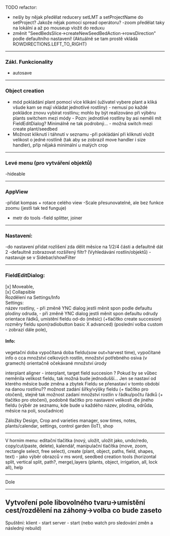 TODO refactor:
- nešly by nějak předělat reducery setLMT a setProjectName do setProject? Jakože nějak pomocí spread operátoru?
-zoom předělat taky na lokální a až po mouseup vložit do reduxu
- změnit "SeedBedsSlice->createNewSeedBedAction->rowsDirection" podle defaultního nastavení! (Aktuálně se tam prostě vkládá ROWDIRECTIONS.LEFT_TO_RIGHT)

__________________________________________________________
### Zákl. Funkcionality
- autosave
__________________________________________________________
### Object creation
- mód pokládání plant pomocí více klikání (uživatel vybere plant a kliká všude kam se mají vkládat jednotlivé rostliny) - nemusí po každé pokládce znovu vybírat rostlinu; mohlo by být realizováno při výběru plants switchem mezi módy - Pozn: jednotlivé rostliny by asi neměli mít FieldEditDialog? Minimálně ne tak podrobný... - možná switch mezi create plant/seedbed
- Možnost kliknutí i táhnutí v seznamu
-při pokládání při kliknutí vložit velikost o jedné rostlině (tak aby se zobrazil move handler i size handler), příp nějaká minimální u malých crop

__________________________________________________________
### Levé menu (pro vytváření objektů)
-hideable
__________________________________________________________
### AppView
-přidat kompas + rotace celého view
-Scale přesunovatelné, ale bez funkce zoomu (jestli tak ted funguje)
- metr do tools
-field splitter, joiner


__________________________________________________________
### Nastavení:
-do nastavení přidat rozlišení zda dělit měsíce na 1/2/4 části a defaultně dát 2
-defaultně zobrazovat rozšířený filtr? (Vyhledávání rostlin/objektů) - nastavuje se v Sidebar/showFilter
__________________________________________________________
### FieldEditDialog:  
[x] Moveable,  
[x] Collapsible  
Rozdělení na Settings/Info  
Settings:  
název rostliny, - při změně YNC dialog jestli měnit spon podle defaultu plodiny
odruda,  - při změně YNC dialog jestli měnit spon defaultu odrudy
orientace řádků,
umístění fieldu od-do (měsíc) (+tlačítko create succesion)
rozměry fieldu 
spon(radiobutton basic X advanced) (poslední volba custom - zobrazí dále pole), 

#### Info:
vegetační doba
vypočítaná doba fieldu(sow out+harvest time), 
vypočítané info o cca množství celkových rostlin, 
množství potřebného osiva (v gramech)
orientačně očekávané množství úrody 

interplant aligner - interplant, target field
succesion ? Pokud by se vůbec neměnila velikost fieldu, tak možná bude jednodušší... Jen se nastaví od kterého měsíce bude změna a zbytek Fieldu se přenastaví v tomto období na danou rostlinu??
možnost zadání šířky/výšky fieldu (+ tlačítko pro otočení), stejně tak možnost zadaní množství rostlin v řádku/počtu řádků (+ tlačítko pro otočení), podobně tlačítko pro nastavení velikosti dle jiného fieldu (výběr ze seznamu, kde bude u každého název, plodina, odrůda, měsíce na poli, součadnice)




Záložky
Design, Crop and varieties manager, sow times, notes, plants/calendar, settings, control garden (IoT), shop
_________________________
V horním menu:
editační tlačítka (nový, uložit, uložit jako, undo/redo, copy/cut/paste, delete), kalendář, manipulační tlačítka (move, zoom, rectangle select, free select), create (plant, object, paths, field, shapes, text) - jako výběr obrazců v ms word, seedbed creation tools (horizontal split, vertical split, path?, merge),layers (plants, object, irrigation, all, lock all), help
_________________________
Dole


-----------------
Vytvoření pole libovolného tvaru->umístění cest/rozdělení na záhony->volba co bude zaseto
-----------

Spuštění:
klient - start
server - start (nebo watch pro sledování změn a následný rebuild)
